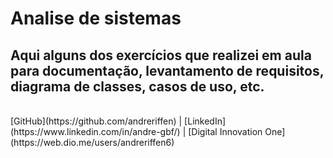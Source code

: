 # Analise de sistemas
## Aqui alguns dos exercícios que realizei em aula para documentação, levantamento de requisitos, diagrama de classes, casos de uso, etc.
<br>
[GitHub](https://github.com/andreriffen) | [LinkedIn](https://www.linkedin.com/in/andre-gbf/) | [Digital Innovation One](https://web.dio.me/users/andreriffen6)
